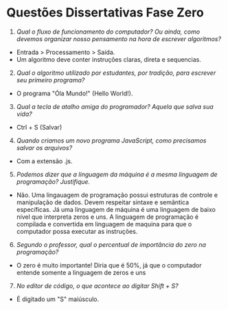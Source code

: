 # Questões Dissertativas Fase Zero

1. *Qual o fluxo de funcionamento do computador? Ou ainda, como devemos organizar nosso pensamento na hora de escrever algoritmos?*

* Entrada > Processamento > Saída.
* Um algoritmo deve conter instruções claras, direta e sequencias.

2. *Qual o algoritmo utilizado por estudantes, por tradição, para escrever seu primeiro programa?*

* O programa "Óla Mundo!" (Hello World!).

3. *Qual a tecla de atalho amiga do programador? Aquela que salva sua vida?*

* Ctrl + S (Salvar)

4. *Quando criamos um novo programa JavaScript, como precisamos salvar os arquivos?*
* Com a extensão .js.

5. *Podemos dizer que a linguagem da máquina é a mesma linguagem de programação? Justifique.*
* Não. Uma lingauagem de programação possui estruturas de controle e manipulação de dados. Devem respeitar sintaxe e semântica específicas. Já uma linguagem de máquina é uma linguagem de baixo nível que interpreta zeros e uns. A linguagem de programação é compilada e convertida em linguagem de maquina para que o computador possa executar as instruções.

6. *Segundo o professor, qual o percentual de importância do zero na programação?*
* O zero é muito importante! Diria que é 50%, já que o computador entende somente a linguagem de zeros e uns

7. *No editor de código, o que acontece ao digitar Shift + S?*
* É digitado um "S" maiúsculo.

